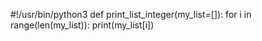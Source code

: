 #!/usr/bin/python3
def print_list_integer(my_list=[]):
	for i in range(len(my_list)):
		print(my_list[i])
